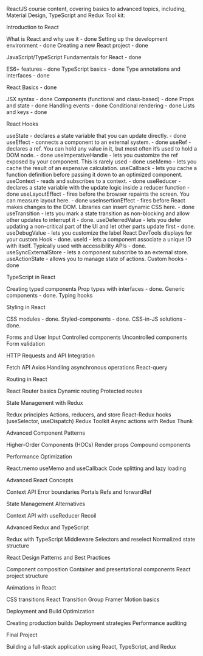 ReactJS course content, covering basics to advanced topics, including, Material Design, TypeScript and Redux Tool kit:

Introduction to React

What is React and why use it - done
Setting up the development environment - done
Creating a new React project - done


JavaScript/TypeScript Fundamentals for React - done

ES6+ features - done
TypeScript basics - done
Type annotations and interfaces - done


React Basics - done

JSX syntax - done
Components (functional and class-based) - done
Props and state - done
Handling events - done
Conditional rendering - done
Lists and keys - done


React Hooks

useState - declares a state variable that you can update directly. - done
useEffect - connects a component to an external system. - done
useRef - declares a ref. You can hold any value in it, but most often it’s used to hold a DOM node. - done
useImperativeHandle - lets you customize the ref exposed by your component. This is rarely used - done
useMemo - lets you cache the result of an expensive calculation.
useCallback - lets you cache a function definition before passing it down to an optimized component.
useContext - reads and subscribes to a context. - done
useReducer - declares a state variable with the update logic inside a reducer function - done
useLayoutEffect - fires before the browser repaints the screen. You can measure layout here. - done
useInsertionEffect - fires before React makes changes to the DOM. Libraries can insert dynamic CSS here. - done
useTransition - lets you mark a state transition as non-blocking and allow other updates to interrupt it - done.
useDeferredValue - lets you defer updating a non-critical part of the UI and let other parts update first - done.
useDebugValue - lets you customize the label React DevTools displays for your custom Hook - done.
useId - lets a component associate a unique ID with itself. Typically used with accessibility APIs - done.
useSyncExternalStore - lets a component subscribe to an external store.
useActionState - allows you to manage state of actions.
Custom hooks - done


TypeScript in React

Creating typed components
Prop types with interfaces - done.
Generic components - done. <T>
Typing hooks


Styling in React

CSS modules - done.
Styled-components - done.
CSS-in-JS solutions - done.


Forms and User Input
Controlled components
Uncontrolled components
Form validation


HTTP Requests and API Integration

Fetch API
Axios
Handling asynchronous operations
React-query


Routing in React

React Router basics
Dynamic routing
Protected routes


State Management with Redux

Redux principles
Actions, reducers, and store
React-Redux hooks (useSelector, useDispatch)
Redux Toolkit
Async actions with Redux Thunk


Advanced Component Patterns

Higher-Order Components (HOCs)
Render props
Compound components


Performance Optimization

React.memo
useMemo and useCallback
Code splitting and lazy loading


Advanced React Concepts

Context API
Error boundaries
Portals
Refs and forwardRef


State Management Alternatives

Context API with useReducer
Recoil

Advanced Redux and TypeScript

Redux with TypeScript
Middleware
Selectors and reselect
Normalized state structure

React Design Patterns and Best Practices

Component composition
Container and presentational components
React project structure


Animations in React

CSS transitions
React Transition Group
Framer Motion basics


Deployment and Build Optimization

Creating production builds
Deployment strategies
Performance auditing

Final Project

Building a full-stack application using React, TypeScript, and Redux